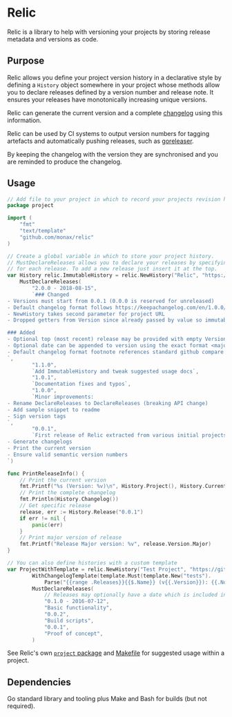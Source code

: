 # Relic
Relic is a library to help with versioning your projects by storing release metadata 
and versions as code.

## Purpose
Relic allows you define your project version history in a declarative style by
defining a `History` object somewhere in your project whose methods allow you to
declare releases defined by a version number and release note. It ensures your releases
have monotonically increasing unique versions. 

Relic can generate the current version and a complete [changelog](CHANGELOG.md) using this information.

Relic can be used by CI systems to output version numbers for tagging artefacts and automatically pushing releases,
such as [goreleaser](https://github.com/goreleaser/goreleaser).

By keeping the changelog with the version they are synchronised and you are reminded to produce 
the changelog.

## Usage
```go
// Add file to your project in which to record your projects revision history
package project

import (
	"fmt"
	"text/template"
	"github.com/monax/relic"
)

// Create a global variable in which to store your project history.
// MustDeclareReleases allows you to declare your releases by specifying a version and release note
// for each release. To add a new release just insert it at the top.
var History relic.ImmutableHistory = relic.NewHistory("Relic", "https://github.com/monax/relic").
	MustDeclareReleases(
		"2.0.0 - 2018-08-15",
		`### Changed
- Versions must start from 0.0.1 (0.0.0 is reserved for unreleased)
- Default changelog format follows https://keepachangelog.com/en/1.0.0/
- NewHistory takes second parameter for project URL
- Dropped getters from Version since already passed by value so immutable

### Added
- Optional top (most recent) release may be provided with empty Version with (via empty string in DeclareReleases) whereby its notes will be listed under 'Unreleased'
- Optional date can be appended to version using the exact format <major.minor.patch - YYYY-MM-DD> e.g. '5.4.2 - 2018-08-14'
- Default changelog format footnote references standard github compare links to see commits between version tags
`,
		"1.1.0",
		`Add ImmutableHistory and tweak suggested usage docs`,
		"1.0.1",
		`Documentation fixes and typos`,
		"1.0.0",
		`Minor improvements:
- Rename DeclareReleases to DeclareReleases (breaking API change)
- Add sample snippet to readme
- Sign version tags
`,
		"0.0.1",
		`First release of Relic extracted from various initial projects, it can:
- Generate changelogs
- Print the current version
- Ensure valid semantic version numbers
`)

func PrintReleaseInfo() {
	// Print the current version
	fmt.Printf("%s (Version: %v)\n", History.Project(), History.CurrentVersion().String())
	// Print the complete changelog 
	fmt.Println(History.Changelog())
	// Get specific release
	release, err := History.Release("0.0.1")
	if err != nil {
		panic(err)
	}
	// Print major version of release
	fmt.Printf("Release Major version: %v", release.Version.Major)
}

// You can also define histories with a custom template
var ProjectWithTemplate = relic.NewHistory("Test Project", "https://github.com/test/project").
		WithChangelogTemplate(template.Must(template.New("tests").
			Parse("{{range .Releases}}{{$.Name}} (v{{.Version}}): {{.Notes}}\n{{end}}"))).
		MustDeclareReleases(
			// Releases may optionally have a date which is included in the changelog
			"0.1.0 - 2016-07-12",
			"Basic functionality",
			"0.0.2",
			"Build scripts",
			"0.0.1",
			"Proof of concept",
		)

```

See Relic's own [`project` package](project/releases.go) and [Makefile](Makefile) for suggested usage within a project.

## Dependencies
Go standard library and tooling plus Make and Bash for builds (but not required).
